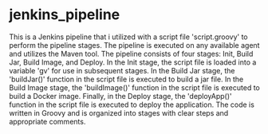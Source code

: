 # jenkins_pipeline
This is a Jenkins pipeline that i utilized with a script file 'script.groovy' to perform the pipeline stages. The pipeline is executed on any available agent and utilizes the Maven tool. The pipeline consists of four stages: Init, Build Jar, Build Image, and Deploy. In the Init stage, the script file is loaded into a variable 'gv' for use in subsequent stages. In the Build Jar stage, the 'buildJar()' function in the script file is executed to build a jar file. In the Build Image stage, the 'buildImage()' function in the script file is executed to build a Docker image. Finally, in the Deploy stage, the 'deployApp()' function in the script file is executed to deploy the application. The code is written in Groovy and is organized into stages with clear steps and appropriate comments.
